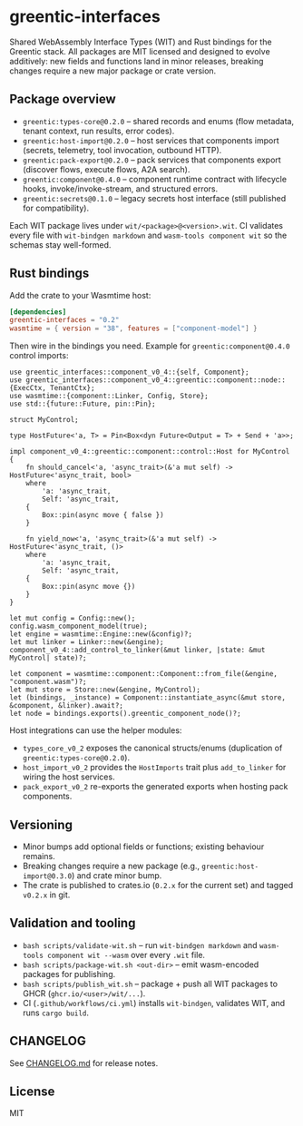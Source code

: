 # greentic-interfaces

Shared WebAssembly Interface Types (WIT) and Rust bindings for the Greentic stack. All packages are MIT licensed and designed to evolve additively: new fields and functions land in minor releases, breaking changes require a new major package or crate version.

## Package overview

- `greentic:types-core@0.2.0` – shared records and enums (flow metadata, tenant context, run results, error codes).
- `greentic:host-import@0.2.0` – host services that components import (secrets, telemetry, tool invocation, outbound HTTP).
- `greentic:pack-export@0.2.0` – pack services that components export (discover flows, execute flows, A2A search).
- `greentic:component@0.4.0` – component runtime contract with lifecycle hooks, invoke/invoke-stream, and structured errors.
- `greentic:secrets@0.1.0` – legacy secrets host interface (still published for compatibility).

Each WIT package lives under `wit/<package>@<version>.wit`. CI validates every file with `wit-bindgen markdown` and `wasm-tools component wit` so the schemas stay well-formed.

## Rust bindings

Add the crate to your Wasmtime host:

```toml
[dependencies]
greentic-interfaces = "0.2"
wasmtime = { version = "38", features = ["component-model"] }
```

Then wire in the bindings you need. Example for `greentic:component@0.4.0` control imports:

```rust,ignore
use greentic_interfaces::component_v0_4::{self, Component};
use greentic_interfaces::component_v0_4::greentic::component::node::{ExecCtx, TenantCtx};
use wasmtime::{component::Linker, Config, Store};
use std::{future::Future, pin::Pin};

struct MyControl;

type HostFuture<'a, T> = Pin<Box<dyn Future<Output = T> + Send + 'a>>;

impl component_v0_4::greentic::component::control::Host for MyControl {
    fn should_cancel<'a, 'async_trait>(&'a mut self) -> HostFuture<'async_trait, bool>
    where
        'a: 'async_trait,
        Self: 'async_trait,
    {
        Box::pin(async move { false })
    }

    fn yield_now<'a, 'async_trait>(&'a mut self) -> HostFuture<'async_trait, ()>
    where
        'a: 'async_trait,
        Self: 'async_trait,
    {
        Box::pin(async move {})
    }
}

let mut config = Config::new();
config.wasm_component_model(true);
let engine = wasmtime::Engine::new(&config)?;
let mut linker = Linker::new(&engine);
component_v0_4::add_control_to_linker(&mut linker, |state: &mut MyControl| state)?;

let component = wasmtime::component::Component::from_file(&engine, "component.wasm")?;
let mut store = Store::new(&engine, MyControl);
let (bindings, _instance) = Component::instantiate_async(&mut store, &component, &linker).await?;
let node = bindings.exports().greentic_component_node()?;
```

Host integrations can use the helper modules:

- `types_core_v0_2` exposes the canonical structs/enums (duplication of `greentic:types-core@0.2.0`).
- `host_import_v0_2` provides the `HostImports` trait plus `add_to_linker` for wiring the host services.
- `pack_export_v0_2` re-exports the generated exports when hosting pack components.

## Versioning

- Minor bumps add optional fields or functions; existing behaviour remains.
- Breaking changes require a new package (e.g., `greentic:host-import@0.3.0`) and crate minor bump.
- The crate is published to crates.io (`0.2.x` for the current set) and tagged `v0.2.x` in git.

## Validation and tooling

- `bash scripts/validate-wit.sh` – run `wit-bindgen markdown` and `wasm-tools component wit --wasm` over every `.wit` file.
- `bash scripts/package-wit.sh <out-dir>` – emit wasm-encoded packages for publishing.
- `bash scripts/publish_wit.sh` – package + push all WIT packages to GHCR (`ghcr.io/<user>/wit/...`).
- CI (`.github/workflows/ci.yml`) installs `wit-bindgen`, validates WIT, and runs `cargo build`.

## CHANGELOG

See [CHANGELOG.md](CHANGELOG.md) for release notes.

## License

MIT
